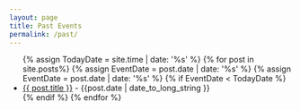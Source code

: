 ```yaml
---
layout: page
title: Past Events
permalink: /past/
---
```

<ul>
  {% assign TodayDate = site.time | date: '%s' %}
  {% for post in site.posts%}
  {% assign EventDate = post.date | date: '%s' %}
  {% assign EventDate = post.date | date: '%s' %}
  {% if EventDate < TodayDate %}
    <li>
        <a href="{{ post.url | absolute_url }}">{{ post.title }}</a> - {{post.date | date_to_long_string }}
      </li>
  {% endif %}
  {% endfor %}
  </ul>